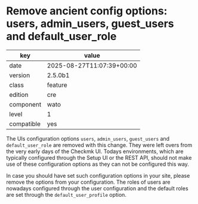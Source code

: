 [//]: # (werk v2)
# Remove ancient config options: users, admin_users, guest_users and default_user_role

key        | value
---------- | ---
date       | 2025-08-27T11:07:39+00:00
version    | 2.5.0b1
class      | feature
edition    | cre
component  | wato
level      | 1
compatible | yes

The UIs configuration options `users`, `admin_users`, `guest_users` and
`default_user_role` are removed with this change. They were left overs from the
very early days of the Checkmk UI. Todays environments, which are typically
configured through the Setup UI or the REST API, should not make use of these
configuration options as they can not be configured this way.

In case you should have set such configuration options in your site, please
remove the options from your configuration. The roles of users are nowadays
configured through the user configuration and the default roles are set through
the `default_user_profile` option.
